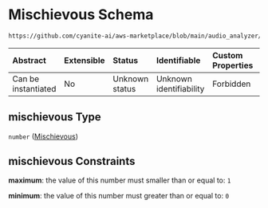 # Mischievous Schema

```txt
https://github.com/cyanite-ai/aws-marketplace/blob/main/audio_analyzer/schemes/marketplace_v1/schema/TaggingV8.schema.json#/$defs/MoodAdvancedScoresV1/properties/mischievous
```



| Abstract            | Extensible | Status         | Identifiable            | Custom Properties | Additional Properties | Access Restrictions | Defined In                                                                     |
| :------------------ | :--------- | :------------- | :---------------------- | :---------------- | :-------------------- | :------------------ | :----------------------------------------------------------------------------- |
| Can be instantiated | No         | Unknown status | Unknown identifiability | Forbidden         | Allowed               | none                | [TaggingV8.schema.json\*](../out/TaggingV8.schema.json "open original schema") |

## mischievous Type

`number` ([Mischievous](taggingv8-defs-moodadvancedscoresv1-properties-mischievous.md))

## mischievous Constraints

**maximum**: the value of this number must smaller than or equal to: `1`

**minimum**: the value of this number must greater than or equal to: `0`
